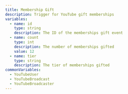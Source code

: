 ```yaml
---
title: Membership Gift
description: Trigger for YouTube gift memberships
variables:
  - name: id
    type: string
    description: The ID of the memberships gift event
  - name: count
    type: int
    description: The number of memberships gifted
    value: 12
  - name: tier
    type: string
    description: The tier of memberships gifted
commonVariables:
  - YouTubeUser
  - YouTubeBroadcast
  - YouTubeBroadcaster
---
```

